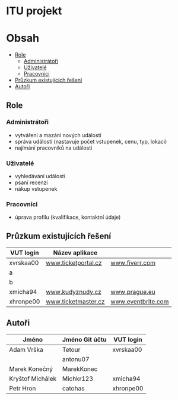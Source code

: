 # ITU projekt

# Obsah
- [Role](#role)
  - [Administrátoři](#administrátoři)
  - [Uživatelé](#uživatelé)
  - [Pracovníci](#pracovníci)
- [Průzkum existujících řešení](#průzkum-existujících-řešení)
- [Autoři](#autoři)

## Role

### Administrátoři
- vytváření a mazání nových událostí
- správa událostí (nastavuje počet vstupenek, cenu, typ, lokaci)
- najímání pracovníků na události

### Uživatelé
- vyhledávání událostí
- psaní recenzí
- nákup vstupenek

### Pracovníci
- úprava profilu (kvalifikace, kontaktní údaje)
  
## Průzkum existujících řešení
| VUT login  | Název aplikace      |                    |
|------------|---------------------|--------------------|
| xvrskaa00  | www.ticketportal.cz | www.fiverr.com     |
| a          |                     |                    |
| b          |                     |                    |
| xmicha94   | www.kudyznudy.cz    | www.prague.eu      |
| xhronpe00  | www.ticketmaster.cz | www.eventbrite.com |

## Autoři
| Jméno            | Jméno Git účtu  | VUT login  |
|------------------|-----------------|------------|
| Adam Vrška       | Tetour          | xvrskaa00  |
|                  | antonu07        |            |
| Marek Konečný    | MarekKonec      |            |
| Kryštof Michálek | Michkr123       | xmicha94   |
| Petr Hron        | catohas         | xhronpe00  |
